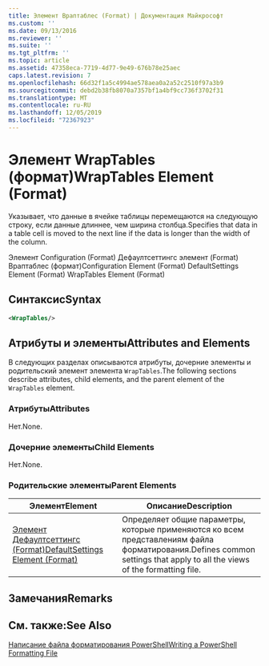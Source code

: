 ```yaml
---
title: Элемент Враптаблес (Format) | Документация Майкрософт
ms.custom: ''
ms.date: 09/13/2016
ms.reviewer: ''
ms.suite: ''
ms.tgt_pltfrm: ''
ms.topic: article
ms.assetid: 47358eca-7719-4d77-9e49-676b78e25aec
caps.latest.revision: 7
ms.openlocfilehash: 66d32f1a5c4994ae578aea0a2a52c2510f97a3b9
ms.sourcegitcommit: debd2b38fb8070a7357bf1a4bf9cc736f3702f31
ms.translationtype: MT
ms.contentlocale: ru-RU
ms.lasthandoff: 12/05/2019
ms.locfileid: "72367923"
---
```

# <a name="wraptables-element-format"></a><span data-ttu-id="d43cd-102">Элемент WrapTables (формат)</span><span class="sxs-lookup"><span data-stu-id="d43cd-102">WrapTables Element (Format)</span></span>

<span data-ttu-id="d43cd-103">Указывает, что данные в ячейке таблицы перемещаются на следующую строку, если данные длиннее, чем ширина столбца.</span><span class="sxs-lookup"><span data-stu-id="d43cd-103">Specifies that data in a table cell is moved to the next line if the data is longer than the width of the column.</span></span>

<span data-ttu-id="d43cd-104">Элемент Configuration (Format) Дефаултсеттингс элемент (Format) Враптаблес (формат)</span><span class="sxs-lookup"><span data-stu-id="d43cd-104">Configuration Element (Format) DefaultSettings Element (Format) WrapTables Element (Format)</span></span>

## <a name="syntax"></a><span data-ttu-id="d43cd-105">Синтаксис</span><span class="sxs-lookup"><span data-stu-id="d43cd-105">Syntax</span></span>

```xml
<WrapTables/>
```

## <a name="attributes-and-elements"></a><span data-ttu-id="d43cd-106">Атрибуты и элементы</span><span class="sxs-lookup"><span data-stu-id="d43cd-106">Attributes and Elements</span></span>

<span data-ttu-id="d43cd-107">В следующих разделах описываются атрибуты, дочерние элементы и родительский элемент элемента `WrapTables`.</span><span class="sxs-lookup"><span data-stu-id="d43cd-107">The following sections describe attributes, child elements, and the parent element of the `WrapTables` element.</span></span>

### <a name="attributes"></a><span data-ttu-id="d43cd-108">Атрибуты</span><span class="sxs-lookup"><span data-stu-id="d43cd-108">Attributes</span></span>

<span data-ttu-id="d43cd-109">Нет.</span><span class="sxs-lookup"><span data-stu-id="d43cd-109">None.</span></span>

### <a name="child-elements"></a><span data-ttu-id="d43cd-110">Дочерние элементы</span><span class="sxs-lookup"><span data-stu-id="d43cd-110">Child Elements</span></span>

<span data-ttu-id="d43cd-111">Нет.</span><span class="sxs-lookup"><span data-stu-id="d43cd-111">None.</span></span>

### <a name="parent-elements"></a><span data-ttu-id="d43cd-112">Родительские элементы</span><span class="sxs-lookup"><span data-stu-id="d43cd-112">Parent Elements</span></span>

|<span data-ttu-id="d43cd-113">Элемент</span><span class="sxs-lookup"><span data-stu-id="d43cd-113">Element</span></span>|<span data-ttu-id="d43cd-114">Описание</span><span class="sxs-lookup"><span data-stu-id="d43cd-114">Description</span></span>|
|-------------|-----------------|
|[<span data-ttu-id="d43cd-115">Элемент Дефаултсеттингс (Format)</span><span class="sxs-lookup"><span data-stu-id="d43cd-115">DefaultSettings Element (Format)</span></span>](./defaultsettings-element-format.md)|<span data-ttu-id="d43cd-116">Определяет общие параметры, которые применяются ко всем представлениям файла форматирования.</span><span class="sxs-lookup"><span data-stu-id="d43cd-116">Defines common settings that apply to all the views of the formatting file.</span></span>|

## <a name="remarks"></a><span data-ttu-id="d43cd-117">Замечания</span><span class="sxs-lookup"><span data-stu-id="d43cd-117">Remarks</span></span>

## <a name="see-also"></a><span data-ttu-id="d43cd-118">См. также:</span><span class="sxs-lookup"><span data-stu-id="d43cd-118">See Also</span></span>

[<span data-ttu-id="d43cd-119">Написание файла форматирования PowerShell</span><span class="sxs-lookup"><span data-stu-id="d43cd-119">Writing a PowerShell Formatting File</span></span>](./writing-a-powershell-formatting-file.md)
